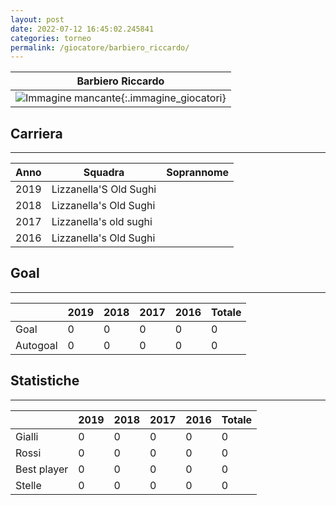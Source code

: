```yaml
---
layout: post
date: 2022-07-12 16:45:02.245841
categories: torneo
permalink: /giocatore/barbiero_riccardo/
---
```

<link rel='stylesheets' href='./../assets/giocatori.css'>

| Barbiero Riccardo |
|:-----:|
| ![Immagine mancante]('./../../assets/giocatori/barbiero_riccardo.png){:.immagine_giocatori} |


## Carriera
----

|Anno|Squadra|Soprannome|
|:---:|---|---|
|2019|Lizzanella'S Old Sughi||
|2018|Lizzanella's Old Sughi||
|2017|Lizzanella's old sughi||
|2016|Lizzanella's Old Sughi||


## Goal
----

| |2019|2018|2017|2016| Totale |
|---|---|---|---|---|---|
|Goal|0|0|0|0|0|
|Autogoal|0|0|0|0|0|


## Statistiche
----

| |2019|2018|2017|2016| Totale |
|---|---|---|---|---|---|
|Gialli|0|0|0|0|0|
|Rossi|0|0|0|0|0|
|Best player|0|0|0|0|0|
|Stelle|0|0|0|0|0|